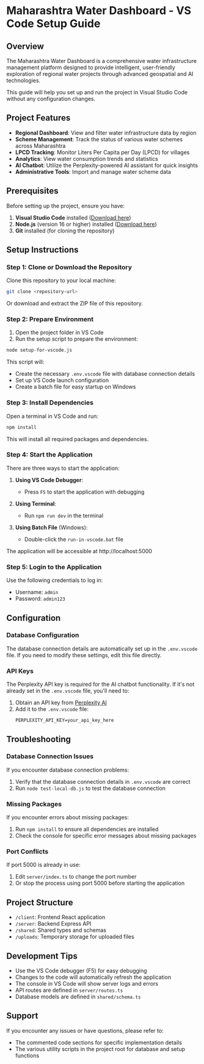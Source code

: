 # Maharashtra Water Dashboard - VS Code Setup Guide

## Overview

The Maharashtra Water Dashboard is a comprehensive water infrastructure management platform designed to provide intelligent, user-friendly exploration of regional water projects through advanced geospatial and AI technologies.

This guide will help you set up and run the project in Visual Studio Code without any configuration changes.

## Project Features

- **Regional Dashboard**: View and filter water infrastructure data by region
- **Scheme Management**: Track the status of various water schemes across Maharashtra
- **LPCD Tracking**: Monitor Liters Per Capita per Day (LPCD) for villages
- **Analytics**: View water consumption trends and statistics
- **AI Chatbot**: Utilize the Perplexity-powered AI assistant for quick insights
- **Administrative Tools**: Import and manage water scheme data

## Prerequisites

Before setting up the project, ensure you have:

1. **Visual Studio Code** installed ([Download here](https://code.visualstudio.com/))
2. **Node.js** (version 16 or higher) installed ([Download here](https://nodejs.org/))
3. **Git** installed (for cloning the repository)

## Setup Instructions

### Step 1: Clone or Download the Repository

Clone this repository to your local machine:

```bash
git clone <repository-url>
```

Or download and extract the ZIP file of this repository.

### Step 2: Prepare Environment

1. Open the project folder in VS Code
2. Run the setup script to prepare the environment:

```bash
node setup-for-vscode.js
```

This script will:
- Create the necessary `.env.vscode` file with database connection details
- Set up VS Code launch configuration
- Create a batch file for easy startup on Windows

### Step 3: Install Dependencies

Open a terminal in VS Code and run:

```bash
npm install
```

This will install all required packages and dependencies.

### Step 4: Start the Application

There are three ways to start the application:

1. **Using VS Code Debugger**:
   - Press `F5` to start the application with debugging
   
2. **Using Terminal**:
   - Run `npm run dev` in the terminal
   
3. **Using Batch File** (Windows):
   - Double-click the `run-in-vscode.bat` file

The application will be accessible at http://localhost:5000

### Step 5: Login to the Application

Use the following credentials to log in:
- Username: `admin`
- Password: `admin123`

## Configuration

### Database Configuration

The database connection details are automatically set up in the `.env.vscode` file. If you need to modify these settings, edit this file directly.

### API Keys

The Perplexity API key is required for the AI chatbot functionality. If it's not already set in the `.env.vscode` file, you'll need to:

1. Obtain an API key from [Perplexity AI](https://www.perplexity.ai/)
2. Add it to the `.env.vscode` file:
   ```
   PERPLEXITY_API_KEY=your_api_key_here
   ```

## Troubleshooting

### Database Connection Issues

If you encounter database connection problems:

1. Verify that the database connection details in `.env.vscode` are correct
2. Run `node test-local-db.js` to test the database connection

### Missing Packages

If you encounter errors about missing packages:

1. Run `npm install` to ensure all dependencies are installed
2. Check the console for specific error messages about missing packages

### Port Conflicts

If port 5000 is already in use:

1. Edit `server/index.ts` to change the port number
2. Or stop the process using port 5000 before starting the application

## Project Structure

- `/client`: Frontend React application
- `/server`: Backend Express API
- `/shared`: Shared types and schemas
- `/uploads`: Temporary storage for uploaded files

## Development Tips

- Use the VS Code debugger (F5) for easy debugging
- Changes to the code will automatically refresh the application
- The console in VS Code will show server logs and errors
- API routes are defined in `server/routes.ts`
- Database models are defined in `shared/schema.ts`

## Support

If you encounter any issues or have questions, please refer to:
- The commented code sections for specific implementation details
- The various utility scripts in the project root for database and setup functions